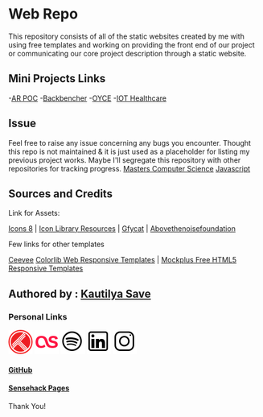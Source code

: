 # Web Repo

This repository consists of all of the static websites created by me with using free templates and working on providing the front end of our project or communicating our core project description through a static website.

## Mini Projects Links

-[AR POC](https://sensehack.github.io/projects/AR/)
-[Backbencher](https://sensehack.github.io/projects/Backbencher/)
-[OYCE](https://sensehack.github.io/projects/OYCE/)
-[IOT Healthcare](https://sensehack.github.io/projects/IOT_Healthcare/)

## Issue

Feel free to raise any issue concerning any bugs you encounter.
Thought this repo is not maintained & it is just used as a placeholder for listing my previous project works.
Maybe I'll segregate this repository with other repositories for tracking progress.
[Masters Computer Science](https://github.com/SensehacK/masters-comp-science)
[Javascript](https://github.com/SensehacK/javascript)

## Sources and Credits

Link for Assets:

[Icons 8](https://icons8.com/ "Kautilya Save - Sensehack") | [Icon Library Resources](https://www.keycdn.com/blog/icon-library "Kautilya Save - Sensehack") | [Gfycat](https://gfycat.com/hoarsecheapkomododragon "Kautilya Save - Sensehack") | [Abovethenoisefoundation](https://abovethenoisefoundation.org/wp-content/uploads/2018/01/atn-transparent-white-noise3.gif "Kautilya Save - Sensehack")

Few links for other templates

[Ceevee](https://www.styleshout.com/free-templates/ceevee/ "Kautilya Save - Sensehack")
[Colorlib Web Responsive Templates](https://colorlib.com/wp/free-responsive-website-templates/ "Kautilya Save - Sensehack") | [Mockplus Free HTML5 Responsive Templates](https://www.mockplus.com/blog/post/free-responsive-html5-web-design-templates "Kautilya Save - Sensehack")

## Authored by : [Kautilya Save](https://www.linkedin.com/in/kautilyasave/)

### Personal Links

[![TraktTV](https://github.com/SensehacK/SensehacK.github.io/blob/master/assets/icons8/trakttv-48.png)](https://trakt.tv/user/SensehacK) [![LastFm](https://github.com/SensehacK/SensehacK.github.io/blob/master/assets/icons8/lastfm-48.png)](https://www.last.fm/user/Sensehack) [![Spotify](https://github.com/SensehacK/SensehacK.github.io/blob/master/assets/icons8/icons8-spotify-48.png)](https://open.spotify.com/user/sensehack) [![LinkedIn](https://github.com/SensehacK/SensehacK.github.io/blob/master/assets/icons8/icons8-linkedin-48.png)](https://www.linkedin.com/in/kautilyasave/) [![Instagram](https://github.com/SensehacK/SensehacK.github.io/blob/master/assets/icons8/icons8-instagram-48.png)](https://instagram.com/sensehack/)

#### [GitHub](https://github.com/SensehacK)

#### [Sensehack Pages](https://sensehack.github.io/)

Thank You!
